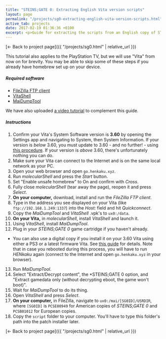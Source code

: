 ```yaml
---
title: "STEINS;GATE 0: Extracting English Vita version scripts"
layout: page
permalink: "/projects/sg0-extracting-english-vita-version-scripts.html"
active_tab: projects
date: 2017-02-19 01:36:36 +0100
excerpt: <p>Guide for extracting the scripts from an English copy of STEINS;GATE 0 for Vita using a firmware 3.60 Vita (or PlayStation TV)</p>
---
```


[← Back to project page]({{ "/projects/sg0.html" | relative_url }})

This tutorial also applies to the PlayStation TV, but we will use "Vita" from now on for brevity. You may be able to skip some of these steps if you already have homebrew set up on your device.

##### Required software

- [FileZilla FTP client](https://filezilla-project.org/download.php?show_all=1)
- [VitaShell](https://github.com/TheOfficialFloW/VitaShell/releases)
- [MaiDumpTool](https://github.com/LioMajor/MaiDumpToolEN/releases)

We have also uploaded [a video tutorial](https://www.youtube.com/watch?v=8llmqBAt3PI) to complement this guide.

##### Instructions

1. Confirm your Vita's System Software version is **3.60** by opening the Settings app and navigating to System, then System Information. If your version is _below_ 3.60, you must update to 3.60 - and no further! - using [this procedure](http://wololo.net/2016/08/09/manually-update-ps-vita-firmware-3-60/). If your version is _above_ 3.60, there's unfortunately nothing you can do.
2. Make sure your Vita can connect to the Internet and is on the same local network as your PC.
3. Open your web browser and open `go.henkaku.xyz`.
4. Run _molecularShell_ and press the _Start_ button.
5. Set "Enable unsafe homebrew" to On and confirm with _Cross_.
6. Fully close _molecularShell_ (tear away the page), reopen it and press _Select_.
7. **On your computer,** download, install and run the _FileZilla FTP client_.
8. Type in the address you see displayed on your Vita (like `ftp://192.168.1.249:1337`) into the _Host:_ field and hit _Quickconnect_.
9. Copy the _MaiDumpTool_ and _VitaShell_ .vpk's to `ux0:/data`.
10. **On your Vita,** in _molecularShell_, install _VitaShell_ and launch it.
11. Using _VitaShell_, install _MaiDumpTool_.
12. Plug in your _STEINS;GATE 0_ game cartridge if you haven't already.

- You can also use a digital copy if you install it on your 3.60 Vita using either a PS3 or a latest firmware Vita. See [this guide](https://github.com/xy2iii/vita-handbook/blob/9669610f1bf5f0d868f59fb8ab8ec80dcde1fffb/Vita%20Handbook.txt#L262) for details. Note that in case you rebooted during this process, you will have to run _HENkaku_ again (connect to the Internet and open `go.henkaku.xyz` in your browser).

13. Run _MaiDumpTool_.
14. Select "Extract/Decrypt content", the \*STEINS;GATE 0 option, and "Extract gamedata only (without decrypting eboot, the game won't boot)".
15. Wait for _MaiDumpTool_ to do its thing.
16. Open _VitaShell_ and press _Select_.
17. **On your computer,** in FileZilla, navigate to `ux0:/mai/[SG0ID]/USRDIR`, where `[SG0ID]` is `PCSE00949` for American copies of _STEINS;GATE 0_ and `PCSB01012` for European copies.
18. Copy the `script` folder to your computer. You'll have to type this folder's path into the patch installer later.

[← Back to project page]({{ "/projects/sg0.html" | relative_url }})
